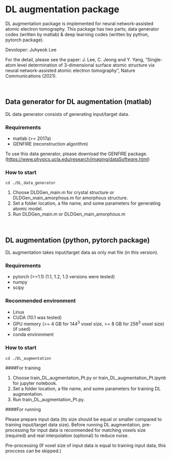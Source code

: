 # DL augmentation package

DL augmentation package is implemented for neural network-assisted atomic electron tomography.
This package has two parts; data generator codes (written by matlab) & deep learning codes (written by python, pytorch package).

Devoloper: Juhyeok Lee

For the detail, please see the paper: J. Lee, C. Jeong and Y. Yang, “Single-atom level determination of 3-dimensional surface atomic structure via neural network-assisted atomic electron tomography”, Nature Communications (2021).

<br/>

## Data generator for DL augmentation (matlab)
DL data generator consists of generating input/target data.

### Requirements
- matlab (>= 2017a)
- GENFIRE (reconstruction algorithm)

To use this data generator, please download the GENFIRE package.
(https://www.physics.ucla.edu/research/imaging/dataSoftware.html)


### How to start
```
cd ./DL_data_generator
```
1. Choose DLDGen_main.m for crystal structure or DLDGen_main_amorphous.m for amorphous structure.
2. Set a folder location, a file name, and some parameters for generating atomic model.
3. Run DLDGen_main.m or DLDGen_main_amorphous.m


<br/>

## DL augmentation (python, pytorch package)
DL augmentation takes input/target data as only mat file (in this version).


### Requirements
- pytorch (>=1.1) (1.1, 1.2, 1.3 versions were tested)
- numpy
- scipy

### Reconmended environment
- Linux
- CUDA (10.1 was tested)
- GPU memory (>= 4 GB for 144<sup>3</sup> voxel size, >= 8 GB for 256<sup>3</sup> voxel size) (if used)
- conda environment


### How to start
```
cd ./DL_augmentation
```
####For training

1. Choose train_DL_augmentation_Pt.py or train_DL_augmentation_Pt.ipynb for jupyter notebook.
2. Set a folder location, a file name, and some parameters for training DL augmentation.
3. Run train_DL_augmentation_Pt.py.


####For running

  Please prepare input data (its size should be equal or smaller compared to training input/target data size).
  Before running DL augmentation, pre-processing for input data is reconmended for matching voxels size (required) and real interpolation (optional) to reduce noise. 

Pre-processing
(If voxel size of input data is equal to training input data, this proccess can be skipped.)



